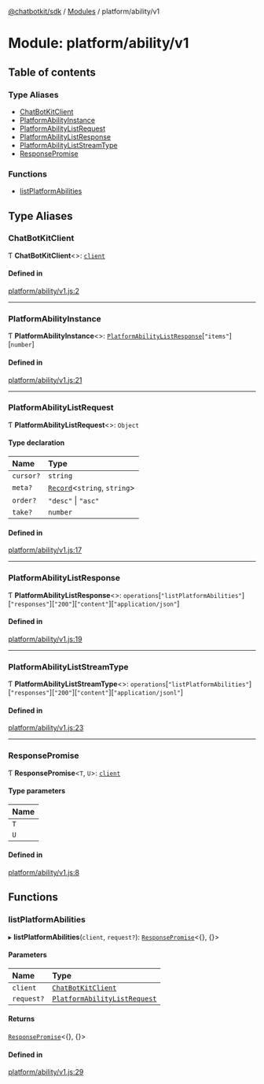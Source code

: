 [@chatbotkit/sdk](../README.md) / [Modules](../modules.md) / platform/ability/v1

# Module: platform/ability/v1

## Table of contents

### Type Aliases

- [ChatBotKitClient](platform_ability_v1.md#chatbotkitclient)
- [PlatformAbilityInstance](platform_ability_v1.md#platformabilityinstance)
- [PlatformAbilityListRequest](platform_ability_v1.md#platformabilitylistrequest)
- [PlatformAbilityListResponse](platform_ability_v1.md#platformabilitylistresponse)
- [PlatformAbilityListStreamType](platform_ability_v1.md#platformabilityliststreamtype)
- [ResponsePromise](platform_ability_v1.md#responsepromise)

### Functions

- [listPlatformAbilities](platform_ability_v1.md#listplatformabilities)

## Type Aliases

### ChatBotKitClient

Ƭ **ChatBotKitClient**\<\>: [`client`](client.md)

#### Defined in

[platform/ability/v1.js:2](https://github.com/chatbotkit/node-sdk/blob/main/packages/sdk/src/platform/ability/v1.js#L2)

___

### PlatformAbilityInstance

Ƭ **PlatformAbilityInstance**\<\>: [`PlatformAbilityListResponse`](platform_ability_v1.md#platformabilitylistresponse)[``"items"``][`number`]

#### Defined in

[platform/ability/v1.js:21](https://github.com/chatbotkit/node-sdk/blob/main/packages/sdk/src/platform/ability/v1.js#L21)

___

### PlatformAbilityListRequest

Ƭ **PlatformAbilityListRequest**\<\>: `Object`

#### Type declaration

| Name | Type |
| :------ | :------ |
| `cursor?` | `string` |
| `meta?` | [`Record`]( https://www.typescriptlang.org/docs/handbook/utility-types.html#recordkeys-type )\<`string`, `string`\> |
| `order?` | ``"desc"`` \| ``"asc"`` |
| `take?` | `number` |

#### Defined in

[platform/ability/v1.js:17](https://github.com/chatbotkit/node-sdk/blob/main/packages/sdk/src/platform/ability/v1.js#L17)

___

### PlatformAbilityListResponse

Ƭ **PlatformAbilityListResponse**\<\>: `operations`[``"listPlatformAbilities"``][``"responses"``][``"200"``][``"content"``][``"application/json"``]

#### Defined in

[platform/ability/v1.js:19](https://github.com/chatbotkit/node-sdk/blob/main/packages/sdk/src/platform/ability/v1.js#L19)

___

### PlatformAbilityListStreamType

Ƭ **PlatformAbilityListStreamType**\<\>: `operations`[``"listPlatformAbilities"``][``"responses"``][``"200"``][``"content"``][``"application/jsonl"``]

#### Defined in

[platform/ability/v1.js:23](https://github.com/chatbotkit/node-sdk/blob/main/packages/sdk/src/platform/ability/v1.js#L23)

___

### ResponsePromise

Ƭ **ResponsePromise**\<`T`, `U`\>: [`client`](client.md)

#### Type parameters

| Name |
| :------ |
| `T` |
| `U` |

#### Defined in

[platform/ability/v1.js:8](https://github.com/chatbotkit/node-sdk/blob/main/packages/sdk/src/platform/ability/v1.js#L8)

## Functions

### listPlatformAbilities

▸ **listPlatformAbilities**(`client`, `request?`): [`ResponsePromise`](../classes/client.ResponsePromise.md)\<{}, {}\>

#### Parameters

| Name | Type |
| :------ | :------ |
| `client` | [`ChatBotKitClient`](../classes/client.ChatBotKitClient.md) |
| `request?` | [`PlatformAbilityListRequest`](platform_ability_v1.md#platformabilitylistrequest) |

#### Returns

[`ResponsePromise`](../classes/client.ResponsePromise.md)\<{}, {}\>

#### Defined in

[platform/ability/v1.js:29](https://github.com/chatbotkit/node-sdk/blob/main/packages/sdk/src/platform/ability/v1.js#L29)
